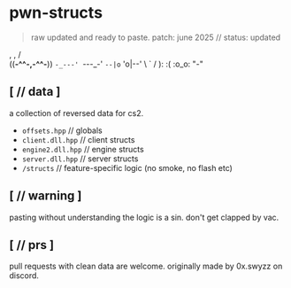 # pwn-structs
> raw updated and ready to paste.
> patch: june 2025 // status: updated


  ,         ,
 /           \
((__-^^-,-^^-__))
 `-_---' `---_-'
  `--|o` 'o|--'
     \  `  /
      ): :(
      :o_o:
       "-"


## [ // data ]

a collection of reversed data for cs2.

-   `offsets.hpp`      // globals
-   `client.dll.hpp`   // client structs
-   `engine2.dll.hpp`  // engine structs
-   `server.dll.hpp`   // server structs
-   `/structs`         // feature-specific logic (no smoke, no flash etc)

## [ // warning ]

pasting without understanding the logic is a sin. don't get clapped by vac.

## [ // prs ]

pull requests with clean data are welcome.
originally made by 0x.swyzz on discord.
